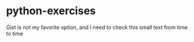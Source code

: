 # python-exercises
Gist is not my favorite option, and I need to check this small text from time to time
